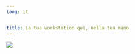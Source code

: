 ```yaml
---
lang: it


title: La tua workstation qui, nella tua mano
---
```


<img src="Images/earth.png" />




